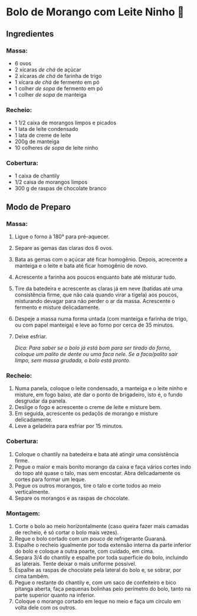 # Bolo de Morango com Leite Ninho :cake:



## Ingredientes

### Massa:

- 6 ovos
- 2 xícaras *de chá* de açúcar
- 2 xícaras *de chá* de farinha de trigo
- 1 xícara *de chá* de fermento em pó
- 1 colher _de sopa_ de fermento em pó
- 1 colher _de sopa_ de manteiga

### Recheio:

- 1 1/2 caixa de morangos limpos e picados
- 1 lata de leite condensado
- 1 lata de creme de leite
- 200g de manteiga
- 10 colheres _de sopa_ de leite ninho

### Cobertura:

- 1 caixa de chantily 
- 1/2 caisa de morangos limpos
- 300 g de raspas de chocolate branco

## Modo de Preparo

### Massa:

1. Ligue o forno à 180° para pré-aquecer.

2. Separe as gemas das claras dos 6 ovos.

3. Bata as gemas com o açúcar até ficar homogênio. Depois, acrecente a manteiga e o leite e bata até ficar homogênio de novo.

4. Acrescente a farinha aos poucos enquanto bate até misturar tudo.

5. Tire da batedeira e acrescente as claras já em neve (batidas até uma consistência firme, que não caia quando virar a tigela) aos poucos, misturando devagar para não perder o ar da massa. Acrescente o fermento e misture delicadamente.

6. Despeje a massa numa forma untada (com manteiga e farinha de trigo, ou com papel manteiga) e leve ao forno por cerca de 35 minutos.

7. Deixe esfriar.

   _Dica: Para saber se o bolo já está bom para ser tirado do forno, coloque um palito de dente ou uma faca nele. Se a faca/palito sair limpo, sem massa grudada, o bolo está pronto._  

### Recheio:

1. Numa panela, coloque o leite condensado, a manteiga e o leite ninho e misture, em fogo baixo, até dar o ponto de brigadeiro, isto é, o fundo desgrudar da panela.
2. Deslige o fogo e acrescente o creme de leite e misture bem.
3. Em seguida, acrescente os pedaçõs de morango e misture delicadamente.
4. Leve a geladeira para esfriar por 15 minutos.

### Cobertura:

1. Coloque o chantily na batedeira e bata até atingir uma consistência firme.
2. Pegue o maior e mais bonito morango da caixa e faça vários cortes indo do topo até quase o talo, mas sem encostar. Abra delicadamente os cortes para formar um leque.
3. Pegue os outros morangos, tire o talo e corte todos ao meio verticalmente.
4. Separe os morangos e as raspas de chocolate.

### Montagem:

1. Corte o bolo ao meio horizontalmente (caso queira fazer mais camadas de recheio, é só cortar o bolo mais vezes).
2. Regue o bolo cortado com um pouco de refrigerante Guaraná.
3. Espalhe o recheio igualmente por toda extensão interna da parte inferior do bolo e coloque a outra poarte, com cuidado, em cima.
4. Separa 3/4 do chantily e espalhe por toda superficie do bolo, incluindo as laterais. Tente deixar o mais uniforme possível.
5. Espalhe as raspas de chocolate pela lateral do bolo e, se sobrar, por cima também.
6. Pegue o restante do chantily e, com um saco de confeiteiro e bico pitanga aberta, faça pequenas bolinhas pelo perímetro do bolo, tanto na parte superior quanto na inferior.
7. Coloque o morango cortado em leque no meio e faça um círculo em volta dele com os outros.